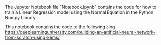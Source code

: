 The Jupyter Notebook file "Notebook.ipynb" contains the code for how to train a Linear Regression model using the Normal Equation in the Python Numpy Library.

This notebook contains the code to the following blog- https://deeplearninguniversity.com/building-an-artificial-neural-network-from-scratch-using-keras/
